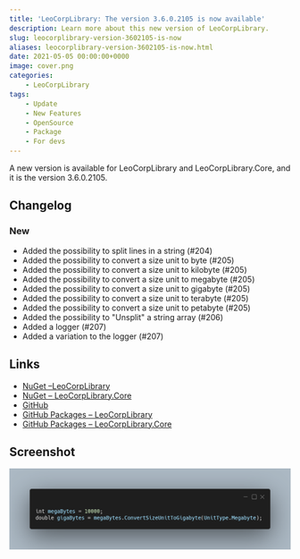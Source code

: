 ```yaml
---
title: 'LeoCorpLibrary: The version 3.6.0.2105 is now available'
description: Learn more about this new version of LeoCorpLibrary.
slug: leocorplibrary-version-3602105-is-now
aliases: leocorplibrary-version-3602105-is-now.html
date: 2021-05-05 00:00:00+0000
image: cover.png
categories:
    - LeoCorpLibrary
tags:
    - Update
    - New Features
    - OpenSource
    - Package
    - For devs
---
```

A new version is available for LeoCorpLibrary and LeoCorpLibrary.Core, and it is the version 3.6.0.2105.

## Changelog
### New
- Added the possibility to split lines in a string (#204)
- Added the possibility to convert a size unit to byte (#205)
- Added the possibility to convert a size unit to kilobyte (#205)
- Added the possibility to convert a size unit to megabyte (#205)
- Added the possibility to convert a size unit to gigabyte (#205)
- Added the possibility to convert a size unit to terabyte (#205)
- Added the possibility to convert a size unit to petabyte (#205)
- Added the possibility to "Unsplit" a string array (#206)
- Added a logger (#207)
- Added a variation to the logger (#207)

## Links

- [NuGet –LeoCorpLibrary](https://www.nuget.org/packages/LeoCorpLibrary)
- [NuGet – LeoCorpLibrary.Core](https://www.nuget.org/packages/LeoCorpLibrary.Core)
- [GitHub](https://github.com/Leo-Corporation/LeoCorpLibrary)
- [GitHub Packages – LeoCorpLibrary](https://github.com/Leo-Corporation/LeoCorpLibrary/packages/345951)
- [GitHub Packages – LeoCorpLibrary.Core](https://github.com/Leo-Corporation/LeoCorpLibrary/packages/530093)

## Screenshot

![A C# code sample using LeoCorpLibrary](cover.png)